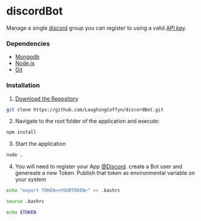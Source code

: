 # discordBot
Manage a single [discord](https://discordapp.com/) group you can register to using a valid [API key](https://account.arena.net/applications ).
### Dependencies
* [Mongodb](https://docs.mongodb.com/manual/installation/)
* [Node.js](https://nodejs.org/en/)
* [Git](https://git-scm.com/)
### Installation
1. [Download the Repository](https://github.com/LaughingCoffyn/discordBot)
```bash
git clone https://github.com/LaughingCoffyn/discordBot.git
```
2. Navigate to the root folder of the application and execute:
```bash
npm install
```
3. Start the application
```bash
node .
```
4. You will need to register your App [@Discord](https://discordapp.com/developers/applications/me). create a Bot user and  genereate a new Token. Publish that token as environmental variable on your system
```bash
echo "export TOKEN=<YOURTOKEN>" >> .bashrc
```
```bash
source .bashrc
```
```bash
echo $TOKEN
```
